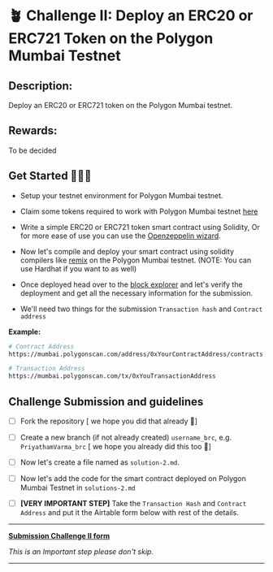 
# 🪴 Challenge II: Deploy an ERC20 or ERC721 Token on the Polygon Mumbai Testnet


## Description: 
Deploy an ERC20 or ERC721 token on the Polygon Mumbai testnet.
## Rewards:
To be decided

## Get Started 🏃🏻‍♂️ 

- Setup your testnet environment for Polygon Mumbai testnet.

- Claim some tokens required to work with Polygon Mumbai testnet [here](https://faucet.polygon.technology/) 

- Write a simple ERC20 or ERC721 token smart contract using Solidity, Or for more ease of use you can use the [Openzeppelin wizard](https://docs.openzeppelin.com/contracts/4.x/wizard).

- Now let's compile and deploy your smart contract using solidity compilers like [remix](https://remix.ethereum.org/) on the Polygon Mumbai testnet. (NOTE: You can use Hardhat if you want to as well)

- Once deployed head over to the [block explorer](https://mumbai.polygonscan.com/) and let's verify the deployment and get all the necessary information for the submission.

- We'll need two things for the submission `Transaction hash` and `Contract address`

**Example:**

```bash
# Contract Address
https://mumbai.polygonscan.com/address/0xYourContractAddress/contracts

# Transaction Address
https://mumbai.polygonscan.com/tx/0xYouTransactionAddress
```


## Challenge Submission and guidelines

- [ ] Fork the repository [ we hope you did that already 💫] 

- [ ] Create a new branch (if not already created)  `username_brc`, e.g.  `PriyathamVarma_brc` [ we hope you already did this too  💫] 

- [ ] Now let's create a file named as `solution-2.md`.

- [ ] Now let's add the code for the smart contract deployed on Polygon Mumbai Testnet in `solutions-2.md`

- [ ] **[VERY IMPORTANT STEP]** Take the `Transaction Hash` and `Contract Address` and put it the Airtable form below with rest of the details. 

-------

[**Submission Challenge II form**](https://airtable.com/shr21z0FfPImZfYBQ)

*This is an Important step please don't skip.*

-------
